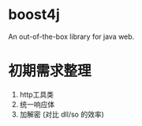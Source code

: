 # boost4j
An out-of-the-box library for java web.

# 初期需求整理
1. http工具类
2. 统一响应体
3. 加解密 (对比 dll/so 的效率)
